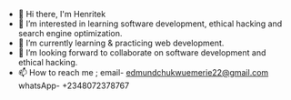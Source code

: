 - 👋 Hi there, I'm Henritek
- 👀 I’m interested in learning software development, ethical hacking and search engine optimization.
- 🌱 I’m currently learning & practicing web development.
- 💞️ I’m looking forward to collaborate on software development and ethical hacking.
- 📫 How to reach me ; email- edmundchukwuemerie22@gmail.com
                       whatsApp- +2348072378767
                        

<!---
Henry-3551/Henry-3551 is a ✨ special ✨ repository because its `README.md` (this file) appears on your GitHub profile.
You can click the Preview link to take a look at your changes.
--->
